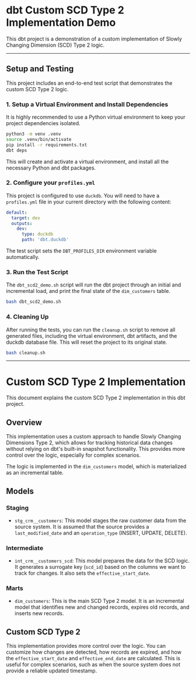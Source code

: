 # dbt Custom SCD Type 2 Implementation Demo

This dbt project is a demonstration of a custom implementation of Slowly Changing Dimension (SCD) Type 2 logic.

---

## Setup and Testing

This project includes an end-to-end test script that demonstrates the custom SCD Type 2 logic.

### 1. Setup a Virtual Environment and Install Dependencies

It is highly recommended to use a Python virtual environment to keep your project dependencies isolated.

```bash
python3 -m venv .venv
source .venv/bin/activate
pip install -r requirements.txt
dbt deps
```
This will create and activate a virtual environment, and install all the necessary Python and dbt packages.

### 2. Configure your `profiles.yml`

This project is configured to use `duckdb`. You will need to have a `profiles.yml` file in your current directory with the following content:
```yaml
default:
  target: dev
  outputs:
    dev:
      type: duckdb
      path: 'dbt.duckdb'
```
The test script sets the `DBT_PROFILES_DIR` environment variable automatically.

### 3. Run the Test Script

The `dbt_scd2_demo.sh` script will run the dbt project through an initial and incremental load, and print the final state of the `dim_customers` table.

```bash
bash dbt_scd2_demo.sh
```

### 4. Cleaning Up

After running the tests, you can run the `cleanup.sh` script to remove all generated files, including the virtual environment, dbt artifacts, and the duckdb database file. This will reset the project to its original state.

```bash
bash cleanup.sh
```
---

# Custom SCD Type 2 Implementation

This document explains the custom SCD Type 2 implementation in this dbt project.

## Overview

This implementation uses a custom approach to handle Slowly Changing Dimensions Type 2, which allows for tracking historical data changes without relying on dbt's built-in snapshot functionality. This provides more control over the logic, especially for complex scenarios.

The logic is implemented in the `dim_customers` model, which is materialized as an incremental table.

## Models

### Staging
-   `stg_crm__customers`: This model stages the raw customer data from the source system. It is assumed that the source provides a `last_modified_date` and an `operation_type` (INSERT, UPDATE, DELETE).

### Intermediate
-   `int_crm__customers_scd`: This model prepares the data for the SCD logic. It generates a surrogate key (`scd_id`) based on the columns we want to track for changes. It also sets the `effective_start_date`.

### Marts
-   `dim_customers`: This is the main SCD Type 2 model. It is an incremental model that identifies new and changed records, expires old records, and inserts new records.

## Custom SCD Type 2

This implementation provides more control over the logic. You can customize how changes are detected, how records are expired, and how the `effective_start_date` and `effective_end_date` are calculated. This is useful for complex scenarios, such as when the source system does not provide a reliable updated timestamp.
